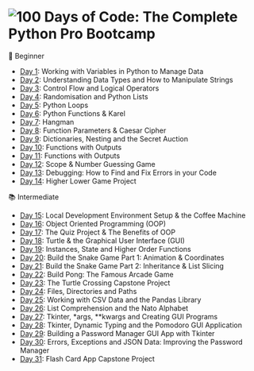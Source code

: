 # ![100 Days of Code: The Complete Python Pro Bootcamp](https://user-images.githubusercontent.com/98851253/155425637-9ac7250e-52a3-429a-a679-ac619f5ff6ea.gif)
🔰 Beginner

+ [Day 1](https://github.com/Bohdan-B-PRO/100-Days_of_Code/tree/master/Day-1): Working with Variables in Python to Manage Data
+ [Day 2](https://github.com/Bohdan-B-PRO/100-Days_of_Code/tree/master/Day-2): Understanding Data Types and How to Manipulate Strings
+ [Day 3](https://github.com/Bohdan-B-PRO/100-Days_of_Code/tree/master/Day-3): Control Flow and Logical Operators
+ [Day 4](https://github.com/Bohdan-B-PRO/100-Days_of_Code/tree/master/Day-4): Randomisation and Python Lists
+ [Day 5](https://github.com/Bohdan-B-PRO/100-Days_of_Code/tree/master/Day-5): Python Loops
+ [Day 6](https://github.com/Bohdan-B-PRO/100-Days_of_Code/tree/master/Day-6): Python Functions & Karel
+ [Day 7](https://github.com/Bohdan-B-PRO/100-Days_of_Code/tree/master/Day-7): Hangman
+ [Day 8](https://github.com/Bohdan-B-PRO/100-Days_of_Code/tree/master/Day-8%20): Function Parameters & Caesar Cipher
+ [Day 9](https://github.com/Bohdan-B-PRO/100-Days_of_Code/tree/master/Day-9): Dictionaries, Nesting and the Secret Auction
+ [Day 10](https://github.com/Bohdan-B-PRO/100-Days_of_Code/tree/master/Day-10): Functions with Outputs
+ [Day 11](https://github.com/Bohdan-B-PRO/100-Days_of_Code/tree/master/Day-11): Functions with Outputs
+ [Day 12](https://github.com/Bohdan-B-PRO/100-Days_of_Code/tree/master/Day-12): Scope & Number Guessing Game
+ [Day 13](https://github.com/Bohdan-B-PRO/100-Days_of_Code/tree/master/Day-13): Debugging: How to Find and Fix Errors in your Code
+ [Day 14](https://github.com/Bohdan-B-PRO/100-Days_of_Code/tree/master/Day-14): Higher Lower Game Project

📚 Intermediate

* [Day 15](https://github.com/Bohdan-B-PRO/100-Days_of_Code/tree/master/Day-15): Local Development Environment Setup & the Coffee Machine
* [Day 16](https://github.com/Bohdan-B-PRO/100-Days_of_Code/tree/master/Day-16): Object Oriented Programming (OOP)
* [Day 17](https://github.com/Bohdan-B-PRO/100-Days_of_Code/tree/master/Day-17): The Quiz Project & The Benefits of OOP
* [Day 18](https://github.com/Bohdan-B-PRO/100-Days_of_Code/tree/master/Day-18): Turtle & the Graphical User Interface (GUI)
* [Day 19](https://github.com/Bohdan-B-PRO/100-Days_of_Code/tree/master/Day-19): Instances, State and Higher Order Functions
* [Day 20](https://github.com/Bohdan-B-PRO/100-Days_of_Code/tree/master/Day-20): Build the Snake Game Part 1: Animation & Coordinates
* [Day 21](https://github.com/Bohdan-B-PRO/100-Days_of_Code/tree/master/Day-21): Build the Snake Game Part 2: Inheritance & List Slicing
* [Day 22](https://github.com/Bohdan-B-PRO/100-Days_of_Code/tree/master/Day-22): Build Pong: The Famous Arcade Game
* [Day 23](https://github.com/Bohdan-B-PRO/100-Days_of_Code/tree/master/Day-23): The Turtle Crossing Capstone Project
* [Day 24](https://github.com/Bohdan-B-PRO/100-Days_of_Code/tree/master/Day-24): Files, Directories and Paths
* [Day 25](https://github.com/Bohdan-B-PRO/100-Days_of_Code/tree/master/Day-25): Working with CSV Data and the Pandas Library
* [Day 26](https://github.com/Bohdan-B-PRO/100-Days_of_Code/tree/master/Day-26): List Comprehension and the Nato Alphabet
* [Day 27](https://github.com/Bohdan-B-PRO/100-Days_of_Code/tree/master/Day-27): Tkinter, *args, **kwargs and Creating GUI Programs
* [Day 28](https://github.com/Bohdan-B-PRO/100-Days_of_Code/tree/master/Day-28): Tkinter, Dynamic Typing and the Pomodoro GUI Application
* [Day 29](https://github.com/Bohdan-B-PRO/100-Days_of_Code/tree/master/Day-29): Building a Password Manager GUI App with Tkinter
* [Day 30](https://github.com/Bohdan-B-PRO/100-Days_of_Code/tree/master/Day-30): Errors, Exceptions and JSON Data: Improving the Password Manager
* [Day 31](https://github.com/Bohdan-B-PRO/100-Days_of_Code/tree/master/Day-31): Flash Card App Capstone Project




[//]: # ('[Day 13]&#40;&#41;': Debugging: How to Find and Fix Errors in your Code)


















